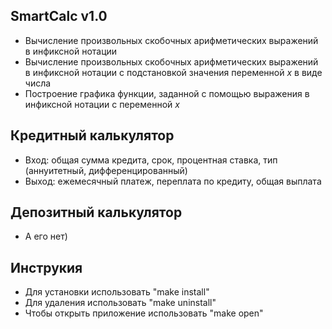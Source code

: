 ## SmartCalc v1.0

- Вычисление произвольных скобочных арифметических выражений в инфиксной нотации
- Вычисление произвольных скобочных арифметических выражений в инфиксной нотации с подстановкой значения переменной _x_ в виде числа
- Построение графика функции, заданной с помощью выражения в инфиксной нотации с переменной _x_

## Кредитный калькулятор

 - Вход: общая сумма кредита, срок, процентная ставка, тип (аннуитетный, дифференцированный)
 - Выход: ежемесячный платеж, переплата по кредиту, общая выплата


 ## Депозитный калькулятор

 - А его нет)

 ## Инструкия 
  - Для установки использовать "make install"
  - Для удаления использовать "make uninstall"
  - Чтобы открыть приложение использовать "make open"
